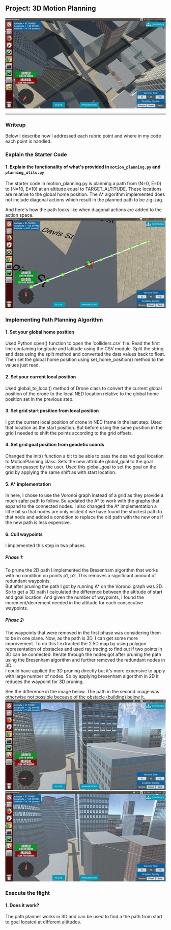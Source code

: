 ## Project: 3D Motion Planning
![Path Image](./images/motion_planner.png)

---
### Writeup

Below I describe how I addressed each rubric point and where in my code each point is handled.

### Explain the Starter Code

#### 1. Explain the functionality of what's provided in `motion_planning.py` and `planning_utils.py`
The starter code in motion_planning.py is planning a path from (N=0, E=0) to (N=10, E=10) at 
an altitude equal to TARGET_ALTITUDE. These locations are relative to the global home position.
The A* algorithm implemented does not include diagonal actions which result in the planned path to be zig-zag.
 

And here's how the path looks like when diagonal actions are added to
the action space.
![Top Down View](./images/diagonal.png)

### Implementing Path Planning Algorithm

#### 1. Set your global home position
Used Python open() function to open the 'colliders.csv' file. Read the first line containing longitude and latitude using the CSV module. 
Split the string and data using the split method and converted the data values 
back to float. Then set the global home position using set_home_position() 
method to the values just read.   



#### 2. Set your current local position
Used global_to_local() method of Drone class to convert the current global position 
of the drone to the local NED location relative to the global home position set in the 
previous step.


#### 3. Set grid start position from local position
I got the current local position of drone in NED frame in the last step. Used 
that location as the start position. But before using the same position in the 
grid I needed to shift the points according to the grid offsets.

#### 4. Set grid goal position from geodetic coords
Changed the init() function a bit to be able to pass the desired goal location 
to MotionPlanning class. Sets the new attribute global_goal to the goal location 
passed by the user. Used this global_goal to set the goal on the grid by 
applying the same shift as with start location.

#### 5. A* implementation
In here, I chose to use the Voronoi graph instead of a grid as they provide a much safer path to follow. 
So updated the A* to work with the graphs that expand to the connected nodes. 
I also changed the A* implementation a little bit so that nodes are only visited if we 
have found the shortest path to that node and added a condition to replace the old 
path with the new one if the new path is less expensive.

#### 6. Cull waypoints 
I implemented this step in two phases.

##### Phase 1:
To prune the 2D path I implemented the Bresenham algorithm that works with no 
condition on points p1, p2. This removes a significant amount of redundant 
waypoints.\
But after pruning the path I got by running A* on the Voronoi graph was 2D. So 
to get a 3D path I calculated the difference between the altitude of start and 
goal location. And given the number of waypoints, I found the increment/decrement 
needed in the altitude for each consecutive waypoints.
##### Phase 2:
The waypoints that were removed in the first phase was considering them to be 
in one plane. Now, as the path is 3D, I can get some more improvement. 
To do this I extracted the 2.5D map by using polygon representation of 
obstacles and used ray tracing to find out if two points in 3D can be connected. 
Iterate through the nodes got after pruning the path using the Bresenham algorithm 
and further removed the redundant nodes in 3D.\
I could have applied the 3D pruning directly but it's more expensive to apply with large 
number of nodes. So by applying bresenham algorithm in 2D it reduces the waypoint for 
3D pruning.

See the difference in the image below. The path in the second image was 
otherwise not possible because of the obstacle (building) below it.
![2D Pruned Path](./images/2d_prune.png)
![3D Pruned Path](./images/3d_prune.png)
### Execute the flight
#### 1. Does it work?
The path planner works in 3D and can be used to find a 
the path from start to goal located at different altitudes.
